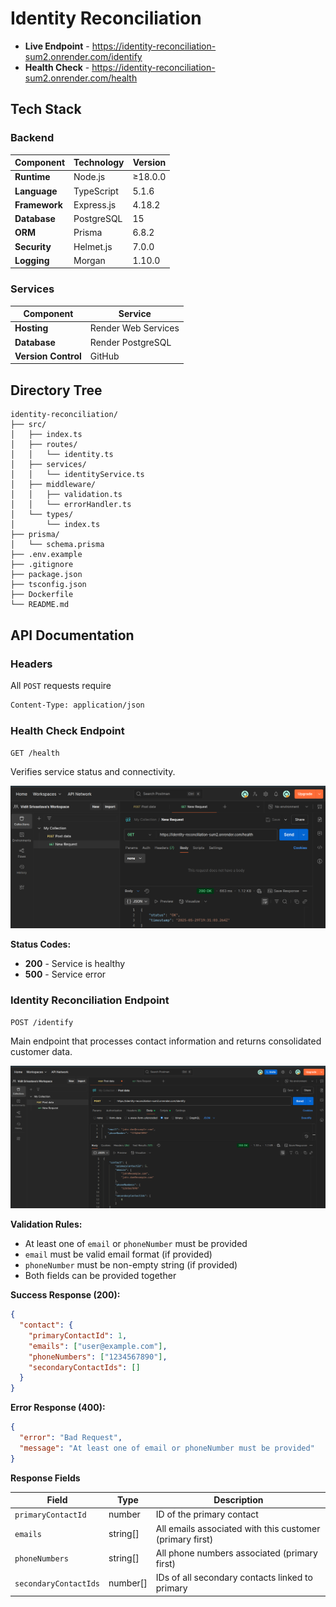 # Identity Reconciliation

- **Live Endpoint** - https://identity-reconciliation-sum2.onrender.com/identify
- **Health Check** - https://identity-reconciliation-sum2.onrender.com/health

## Tech Stack

### Backend
| Component | Technology | Version |
|-----------|------------|---------|
| **Runtime** | Node.js | ≥18.0.0 | 
| **Language** | TypeScript | 5.1.6 | 
| **Framework** | Express.js | 4.18.2 | 
| **Database** | PostgreSQL | 15| 
| **ORM** | Prisma | 6.8.2 | 
| **Security** | Helmet.js | 7.0.0 |
| **Logging** | Morgan | 1.10.0 | 

### Services
| Component | Service |
|-----------|---------|
| **Hosting** | Render Web Services| 
| **Database** | Render PostgreSQL | 
| **Version Control** | GitHub | 

## Directory Tree
```
identity-reconciliation/
├── src/
│   ├── index.ts                    
│   ├── routes/
│   │   └── identity.ts             
│   ├── services/
│   │   └── identityService.ts      
│   ├── middleware/
│   │   ├── validation.ts           
│   │   └── errorHandler.ts         
│   └── types/
│       └── index.ts                
├── prisma/
│   └── schema.prisma               
├── .env.example                    
├── .gitignore                      
├── package.json                    
├── tsconfig.json                   
├── Dockerfile                     
└── README.md                       
```
## API Documentation

### **Headers**
All `POST` requests require 
```bash
Content-Type: application/json
```
### Health Check Endpoint
`GET /health`

Verifies service status and connectivity.

![Health Check](assest/img1.png)

**Status Codes:**

- **200** - Service is healthy
- **500** - Service error

### Identity Reconciliation Endpoint
`POST /identify`

Main endpoint that processes contact information and returns consolidated customer data.

![Success Status](assest/img2.png)

**Validation Rules:**

- At least one of `email` or `phoneNumber` must be provided
- `email` must be valid email format (if provided)
- `phoneNumber` must be non-empty string (if provided)
- Both fields can be provided together

**Success Response (200):**
```JSON
{
  "contact": {
    "primaryContactId": 1,
    "emails": ["user@example.com"],
    "phoneNumbers": ["1234567890"],
    "secondaryContactIds": []
  }
}
```

**Error Response (400):**
```JSON
{
  "error": "Bad Request",
  "message": "At least one of email or phoneNumber must be provided"
}
```
**Response Fields**

| Field | Type | Description |
|-----------|------------|---------|
| `primaryContactId` | number | 	ID of the primary contact | 
| `emails` | string[]|All emails associated with this customer (primary first)| 
| `phoneNumbers`| string[] | All phone numbers associated (primary first) | 
| `secondaryContactIds` | number[] | IDs of all secondary contacts linked to primary| 



